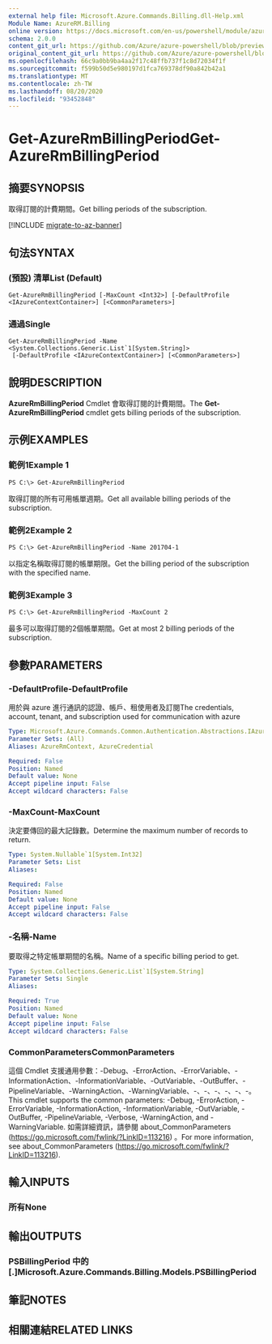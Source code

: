 ```yaml
---
external help file: Microsoft.Azure.Commands.Billing.dll-Help.xml
Module Name: AzureRM.Billing
online version: https://docs.microsoft.com/en-us/powershell/module/azurerm.billing/get-azurermbillingperiod
schema: 2.0.0
content_git_url: https://github.com/Azure/azure-powershell/blob/preview/src/ResourceManager/Billing/Commands.Billing/help/Get-AzureRmBillingPeriod.md
original_content_git_url: https://github.com/Azure/azure-powershell/blob/preview/src/ResourceManager/Billing/Commands.Billing/help/Get-AzureRmBillingPeriod.md
ms.openlocfilehash: 66c9a0bb9ba4aa2f17c48ffb737f1c8d72034f1f
ms.sourcegitcommit: f599b50d5e980197d1fca769378df90a842b42a1
ms.translationtype: MT
ms.contentlocale: zh-TW
ms.lasthandoff: 08/20/2020
ms.locfileid: "93452848"
---
```

# <span data-ttu-id="3b6f9-101">Get-AzureRmBillingPeriod</span><span class="sxs-lookup"><span data-stu-id="3b6f9-101">Get-AzureRmBillingPeriod</span></span>

## <span data-ttu-id="3b6f9-102">摘要</span><span class="sxs-lookup"><span data-stu-id="3b6f9-102">SYNOPSIS</span></span>
<span data-ttu-id="3b6f9-103">取得訂閱的計費期間。</span><span class="sxs-lookup"><span data-stu-id="3b6f9-103">Get billing periods of the subscription.</span></span>

[!INCLUDE [migrate-to-az-banner](../../includes/migrate-to-az-banner.md)]

## <span data-ttu-id="3b6f9-104">句法</span><span class="sxs-lookup"><span data-stu-id="3b6f9-104">SYNTAX</span></span>

### <span data-ttu-id="3b6f9-105"> (預設) 清單</span><span class="sxs-lookup"><span data-stu-id="3b6f9-105">List (Default)</span></span>
```
Get-AzureRmBillingPeriod [-MaxCount <Int32>] [-DefaultProfile <IAzureContextContainer>] [<CommonParameters>]
```

### <span data-ttu-id="3b6f9-106">通過</span><span class="sxs-lookup"><span data-stu-id="3b6f9-106">Single</span></span>
```
Get-AzureRmBillingPeriod -Name <System.Collections.Generic.List`1[System.String]>
 [-DefaultProfile <IAzureContextContainer>] [<CommonParameters>]
```

## <span data-ttu-id="3b6f9-107">說明</span><span class="sxs-lookup"><span data-stu-id="3b6f9-107">DESCRIPTION</span></span>
<span data-ttu-id="3b6f9-108">**AzureRmBillingPeriod** Cmdlet 會取得訂閱的計費期間。</span><span class="sxs-lookup"><span data-stu-id="3b6f9-108">The **Get-AzureRmBillingPeriod** cmdlet gets billing periods of the subscription.</span></span>

## <span data-ttu-id="3b6f9-109">示例</span><span class="sxs-lookup"><span data-stu-id="3b6f9-109">EXAMPLES</span></span>

### <span data-ttu-id="3b6f9-110">範例1</span><span class="sxs-lookup"><span data-stu-id="3b6f9-110">Example 1</span></span>
```
PS C:\> Get-AzureRmBillingPeriod
```

<span data-ttu-id="3b6f9-111">取得訂閱的所有可用帳單週期。</span><span class="sxs-lookup"><span data-stu-id="3b6f9-111">Get all available billing periods of the subscription.</span></span>

### <span data-ttu-id="3b6f9-112">範例2</span><span class="sxs-lookup"><span data-stu-id="3b6f9-112">Example 2</span></span>
```
PS C:\> Get-AzureRmBillingPeriod -Name 201704-1
```

<span data-ttu-id="3b6f9-113">以指定名稱取得訂閱的帳單期限。</span><span class="sxs-lookup"><span data-stu-id="3b6f9-113">Get the billing period of the subscription with the specified name.</span></span>

### <span data-ttu-id="3b6f9-114">範例3</span><span class="sxs-lookup"><span data-stu-id="3b6f9-114">Example 3</span></span>
```
PS C:\> Get-AzureRmBillingPeriod -MaxCount 2
```

<span data-ttu-id="3b6f9-115">最多可以取得訂閱的2個帳單期間。</span><span class="sxs-lookup"><span data-stu-id="3b6f9-115">Get at most 2 billing periods of the subscription.</span></span>

## <span data-ttu-id="3b6f9-116">參數</span><span class="sxs-lookup"><span data-stu-id="3b6f9-116">PARAMETERS</span></span>

### <span data-ttu-id="3b6f9-117">-DefaultProfile</span><span class="sxs-lookup"><span data-stu-id="3b6f9-117">-DefaultProfile</span></span>
<span data-ttu-id="3b6f9-118">用於與 azure 進行通訊的認證、帳戶、租使用者及訂閱</span><span class="sxs-lookup"><span data-stu-id="3b6f9-118">The credentials, account, tenant, and subscription used for communication with azure</span></span>

```yaml
Type: Microsoft.Azure.Commands.Common.Authentication.Abstractions.IAzureContextContainer
Parameter Sets: (All)
Aliases: AzureRmContext, AzureCredential

Required: False
Position: Named
Default value: None
Accept pipeline input: False
Accept wildcard characters: False
```

### <span data-ttu-id="3b6f9-119">-MaxCount</span><span class="sxs-lookup"><span data-stu-id="3b6f9-119">-MaxCount</span></span>
<span data-ttu-id="3b6f9-120">決定要傳回的最大記錄數。</span><span class="sxs-lookup"><span data-stu-id="3b6f9-120">Determine the maximum number of records to return.</span></span>

```yaml
Type: System.Nullable`1[System.Int32]
Parameter Sets: List
Aliases:

Required: False
Position: Named
Default value: None
Accept pipeline input: False
Accept wildcard characters: False
```

### <span data-ttu-id="3b6f9-121">-名稱</span><span class="sxs-lookup"><span data-stu-id="3b6f9-121">-Name</span></span>
<span data-ttu-id="3b6f9-122">要取得之特定帳單期間的名稱。</span><span class="sxs-lookup"><span data-stu-id="3b6f9-122">Name of a specific billing period to get.</span></span>

```yaml
Type: System.Collections.Generic.List`1[System.String]
Parameter Sets: Single
Aliases:

Required: True
Position: Named
Default value: None
Accept pipeline input: False
Accept wildcard characters: False
```

### <span data-ttu-id="3b6f9-123">CommonParameters</span><span class="sxs-lookup"><span data-stu-id="3b6f9-123">CommonParameters</span></span>
<span data-ttu-id="3b6f9-124">這個 Cmdlet 支援通用參數：-Debug、-ErrorAction、-ErrorVariable、-InformationAction、-InformationVariable、-OutVariable、-OutBuffer、-PipelineVariable、-WarningAction、-WarningVariable、-、-、-、-、-、-。</span><span class="sxs-lookup"><span data-stu-id="3b6f9-124">This cmdlet supports the common parameters: -Debug, -ErrorAction, -ErrorVariable, -InformationAction, -InformationVariable, -OutVariable, -OutBuffer, -PipelineVariable, -Verbose, -WarningAction, and -WarningVariable.</span></span> <span data-ttu-id="3b6f9-125">如需詳細資訊，請參閱 about_CommonParameters (https://go.microsoft.com/fwlink/?LinkID=113216) 。</span><span class="sxs-lookup"><span data-stu-id="3b6f9-125">For more information, see about_CommonParameters (https://go.microsoft.com/fwlink/?LinkID=113216).</span></span>

## <span data-ttu-id="3b6f9-126">輸入</span><span class="sxs-lookup"><span data-stu-id="3b6f9-126">INPUTS</span></span>

### <span data-ttu-id="3b6f9-127">所有</span><span class="sxs-lookup"><span data-stu-id="3b6f9-127">None</span></span>

## <span data-ttu-id="3b6f9-128">輸出</span><span class="sxs-lookup"><span data-stu-id="3b6f9-128">OUTPUTS</span></span>

### <span data-ttu-id="3b6f9-129">PSBillingPeriod 中的 [.]</span><span class="sxs-lookup"><span data-stu-id="3b6f9-129">Microsoft.Azure.Commands.Billing.Models.PSBillingPeriod</span></span>

## <span data-ttu-id="3b6f9-130">筆記</span><span class="sxs-lookup"><span data-stu-id="3b6f9-130">NOTES</span></span>

## <span data-ttu-id="3b6f9-131">相關連結</span><span class="sxs-lookup"><span data-stu-id="3b6f9-131">RELATED LINKS</span></span>
